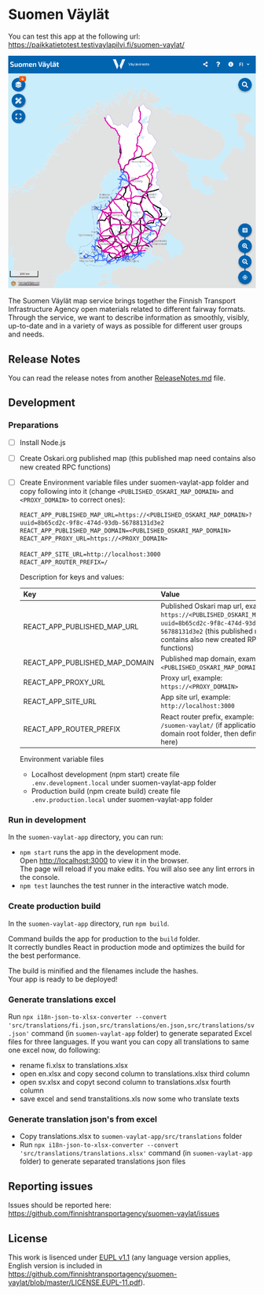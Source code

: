 # Suomen Väylät

You can test this app at the following url: https://paikkatietotest.testivaylapilvi.fi/suomen-vaylat/

![Screenshot](screenshot.gif)

The Suomen Väylät map service brings together the Finnish Transport Infrastructure Agency open materials related to different fairway formats. Through the service, we want to describe information as smoothly, visibly, up-to-date and in a variety of ways as possible for different user groups and needs.

## Release Notes

You can read the release notes from another [ReleaseNotes.md](ReleaseNotes.md) file.

## Development

### Preparations
- [ ] Install Node.js
- [ ] Create Oskari.org published map (this published map need contains also new created RPC functions)
- [ ] Create Environment variable files under suomen-vaylat-app folder and copy following into it (change `<PUBLISHED_OSKARI_MAP_DOMAIN>` and `<PROXY_DOMAIN>` to correct ones):
    ```
    REACT_APP_PUBLISHED_MAP_URL=https://<PUBLISHED_OSKARI_MAP_DOMAIN>?uuid=8b65cd2c-9f8c-474d-93db-56788131d3e2
    REACT_APP_PUBLISHED_MAP_DOMAIN=<PUBLISHED_OSKARI_MAP_DOMAIN>
    REACT_APP_PROXY_URL=https://<PROXY_DOMAIN>

    REACT_APP_SITE_URL=http://localhost:3000
    REACT_APP_ROUTER_PREFIX=/
    ```

    Description for keys and values:

    | Key                            | Value                                                                                                                                                                                        |
    |--------------------------------|----------------------------------------------------------------------------------------------------------------------------------------------------------------------------------------------|
    | REACT_APP_PUBLISHED_MAP_URL    | Published Oskari map url, example: `https://<PUBLISHED_OSKARI_MAP_DOMAIN>?uuid=8b65cd2c-9f8c-474d-93db-56788131d3e2` (this published map need contains also new created RPC functions)       |
    | REACT_APP_PUBLISHED_MAP_DOMAIN | Published map domain, example: `<PUBLISHED_OSKARI_MAP_DOMAIN>`                                                                                                                               |
    | REACT_APP_PROXY_URL            | Proxy url, example: `https://<PROXY_DOMAIN>`                                                                                                                                                 |
    | REACT_APP_SITE_URL             | App site url, example: `http://localhost:3000`                                                                                                                                               |
    | REACT_APP_ROUTER_PREFIX        | React router prefix, example: `/` or `/suomen-vaylat/`  (if application is not in domain root folder, then define subfolder here)                                                            |


    Environment variable files

  * Localhost development (npm start) create file `.env.development.local` under suomen-vaylat-app folder
  * Production build (npm create build) create file `.env.production.local` under suomen-vaylat-app folder


### Run in development

In the `suomen-vaylat-app` directory, you can run:

- `npm start` runs the app in the development mode.\
  Open [http://localhost:3000](http://localhost:3000) to view it in the browser.\
  The page will reload if you make edits. You will also see any lint errors in the console.
- `npm test` launches the test runner in the interactive watch mode.

### Create production build

In the `suomen-vaylat-app` directory, run `npm build`.

Command builds the app for production to the `build` folder.\
It correctly bundles React in production mode and optimizes the build for the best performance.

The build is minified and the filenames include the hashes.\
Your app is ready to be deployed!

### Generate translations excel

Run `npx i18n-json-to-xlsx-converter --convert 'src/translations/fi.json,src/translations/en.json,src/translations/sv.json'` command (in `suomen-vaylat-app` folder) to generate separated Excel files for three languages.
If you want you can copy all translations to same one excel now, do following:
- rename fi.xlsx to translations.xlsx
- open en.xlsx and copy second column to translations.xlsx third column
- open sv.xlsx and copyt second column to translations.xlsx fourth column
- save excel and send transtalitions.xls now some who translate texts

### Generate translation json's from excel

- Copy translations.xlsx to `suomen-vaylat-app/src/translations` folder
- Run `npx i18n-json-to-xlsx-converter --convert 'src/translations/translations.xlsx'` command (in `suomen-vaylat-app` folder) to generate separated translations json files

## Reporting issues

Issues should be reported here: https://github.com/finnishtransportagency/suomen-vaylat/issues

## License

This work is lisenced under [EUPL v1.1](https://joinup.ec.europa.eu/software/page/eupl/licence-eupl)
(any language version applies, English version is included in https://github.com/finnishtransportagency/suomen-vaylat/blob/master/LICENSE.EUPL-11.pdf).